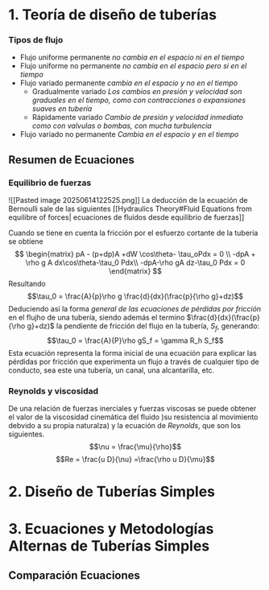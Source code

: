 # 1. Teoría de diseño de tuberías
### Tipos de flujo
- Flujo uniforme permanente _no cambia en el espacio ni en el tiempo_
- Flujo uniforme no permanente _no cambia en el espacio pero si en el tiempo_
- Flujo variado permanente _cambia en el espacio y no en el tiempo_
	- Gradualmente variado _Los cambios en presión y velocidad son graduales en el tiempo, como con contracciones o expansiones *suaves* en tubería_
	- Rápidamente variado _Cambio de presión y velocidad inmediato como con valvulas o bombas, con mucha turbulencia_
- Flujo variado no permanente _Cambia en el espacio y en el tiempo_
## Resumen de Ecuaciones
### Equilibrio de fuerzas 
![[Pasted image 20250614122525.png]]
La deducción de la ecuación de Bernoulli sale de las siguientes [[Hydraulics Theory#Fluid Equations from equilibre of forces| ecuaciones de fluidos desde equilibrio de fuerzas]]

Cuando se tiene en cuenta la fricción por el esfuerzo cortante de la tubería se obtiene
$$
\begin{matrix}
pA - (p+dp)A +dW \cos\theta-
\tau_oPdx = 0 \\
-dpA + \rho g A dx\cos\theta-\tau_0 Pdx\\
-dpA-\rho gA dz-\tau_0 Pdx = 0 
\end{matrix}
$$
Resultando 
$$\tau_0 = \frac{A}{p}\rho g  \frac{d}{dx}(\frac{p}{\rho g}+dz)$$
Deduciendo así la forma *general de las ecuaciones de pérdidas por fricción* en el flujho de una tubería, siendo además el termino $\frac{d}{dx}(\frac{p}{\rho g}+dz)$ la pendiente de fricción del flujo en la tubería, *$S_f$*, generando:
$$\tau_0 = \frac{A}{P}\rho gS_f = \gamma R_h S_f$$
Esta ecuación representa la forma inicial de una ecuación para explicar las pérdidas por fricción que experimenta un flujo a través de cualquier tipo de conducto, sea este una tubería, un canal, una alcantarilla, etc.
### Reynolds y viscosidad
De una relación de fuerzas inerciales y fuerzas viscosas se puede obtener el valor de la viscosidad cinemática del fluido )su resistencia al movimiento debvido a su propia naturalza) y la ecuación de *Reynolds*, que son los siguientes.
$$\nu = \frac{\mu}{\rho}$$
$$Re = \frac{u D}{\nu} =\frac{\rho u D}{\mu}$$


# 2. Diseño de Tuberías Simples

# 3. Ecuaciones y Metodologías Alternas de Tuberías Simples

## Comparación Ecuaciones
